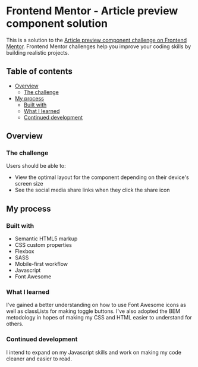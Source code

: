 # Frontend Mentor - Article preview component solution

This is a solution to the [Article preview component challenge on Frontend Mentor](https://www.frontendmentor.io/challenges/article-preview-component-dYBN_pYFT). Frontend Mentor challenges help you improve your coding skills by building realistic projects. 

## Table of contents

- [Overview](#overview)
  - [The challenge](#the-challenge)
- [My process](#my-process)
  - [Built with](#built-with)
  - [What I learned](#what-i-learned)
  - [Continued development](#continued-development)


## Overview

### The challenge

Users should be able to:

- View the optimal layout for the component depending on their device's screen size
- See the social media share links when they click the share icon

## My process

### Built with

- Semantic HTML5 markup
- CSS custom properties
- Flexbox
- SASS
- Mobile-first workflow
- Javascript
- Font Awesome

### What I learned

I've gained a better understanding on how to use Font Awesome icons as well as classLists for making toggle buttons.
I've also adopted the BEM metodology in hopes of making my CSS and HTML easier to understand for others.

### Continued development

I intend to expand on my Javascript skills and work on making my code cleaner and easier to read.